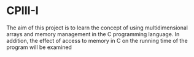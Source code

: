 # CPIII-I
The aim of this project is to learn the concept of using multidimensional arrays and memory management in the C programming language. In addition, the effect of access to memory in C on the running time of the program will be examined
